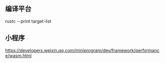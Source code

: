 ## 编译平台

rustc --print target-list
## 小程序
https://developers.weixin.qq.com/miniprogram/dev/framework/performance/wasm.html